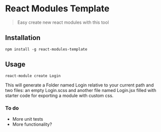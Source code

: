 # React Modules Template
> Easy create new react modules with this tool

## Installation
```
npm install -g react-modules-template
```

## Usage
```
react-module create Login
```

This will generate a Folder named Login relative to your current path
and two files: an empty Login.scss and another file named Login.jsx filled with
starter code for exporting a module with custom css.


### To do
- More unit tests
- More functionality?